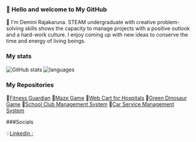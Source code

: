 ### 👋 Hello and welcome to My GitHub 

📌 I'm Demini Rajakaruna. STEAM undergraduate with creative problem-solving skills shows the capacity to manage projects with a positive outlook and a hard-work culture. I enjoy coming up with new ideas to
conserve the time and energy of living beings.

### My stats

<img align="center" src="https://github-readme-stats.vercel.app/api?username=DeminiRajakaruna&show_icons=true&include_all_commits=true&theme=dracula" alt="GitHub stats" />
<img align="center" src="https://github-readme-stats.vercel.app/api/top-langs/?username=DeminiRajakaruna&&exclude_repo=DeminiRajakaruna&layout=compact&theme=dracula" alt="languages"/>

### My Repositories

🍃[Fitness Guardian]()
 🍂[Maze Game]()
 🍃[Web Cart for Hospitals]()
 🍂[Green Dinosaur Game]()
 🍃[School Club Management System]()
 🍂[Car Service Management System]()


###Socials 

💡[Linkedin : ](https://www.linkedin.com/in/demini-rajakaruna-90261b243/)



